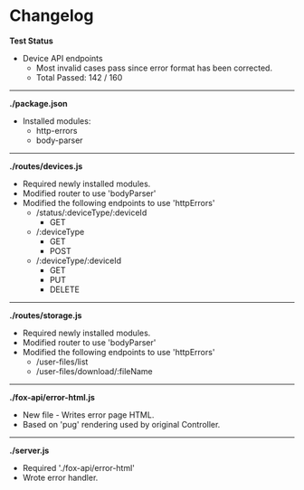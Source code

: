 # Changelog

**Test Status**
* Device API endpoints
	* Most invalid cases pass since error format has been corrected.
	* Total Passed: 142 / 160

---

**./package.json**
* Installed modules:
	* http-errors
	* body-parser

---

**./routes/devices.js**
* Required newly installed modules.
* Modified router to use 'bodyParser'
* Modified the following endpoints to use 'httpErrors'
	* /status/:deviceType/:deviceId
		* GET
	* /:deviceType
		* GET
		* POST
	* /:deviceType/:deviceId
		* GET
		* PUT
		* DELETE

---

**./routes/storage.js**
* Required newly installed modules.
* Modified router to use 'bodyParser'
* Modified the following endpoints to use 'httpErrors'
	* /user-files/list
	* /user-files/download/:fileName

---

**./fox-api/error-html.js**
* New file - Writes error page HTML.
* Based on 'pug' rendering used by original Controller.

---

**./server.js**
* Required './fox-api/error-html'
* Wrote error handler.
